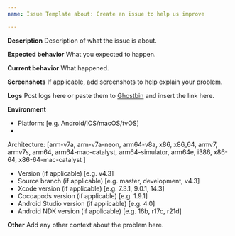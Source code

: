 ```yaml
---
name: Issue Template about: Create an issue to help us improve

---
```


**Description**
Description of what the issue is about.

**Expected behavior**
What you expected to happen.

**Current behavior**
What happened.

**Screenshots**
If applicable, add screenshots to help explain your problem.

**Logs**
Post logs here or paste them to [Ghostbin](https://ghostbin.co) and insert the link here.

**Environment**

- Platform: [e.g. Android/iOS/macOS/tvOS]
-

Architecture: [arm-v7a, arm-v7a-neon, arm64-v8a, x86, x86_64, armv7, armv7s, arm64, arm64-mac-catalyst, arm64-simulator, arm64e, i386, x86-64, x86-64-mac-catalyst ]

- Version (if applicable) [e.g. v4.3]
- Source branch (if applicable) [e.g. master, development, v4.3]
- Xcode version (if applicable) [e.g. 7.3.1, 9.0.1, 14.3]
- Cocoapods version (if applicable) [e.g. 1.9.1]
- Android Studio version (if applicable) [e.g. 4.0]
- Android NDK version (if applicable) [e.g. 16b, r17c, r21d]

**Other**
Add any other context about the problem here.
